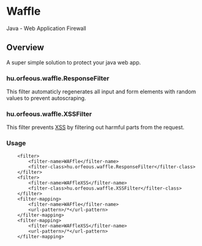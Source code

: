 # Waffle
Java - Web Application Firewall

## Overview
A super simple solution to protect your java web app.

### hu.orfeous.waffle.ResponseFilter
This filter automaticly regenerates all input and form elements with random values to prevent autoscraping.

### hu.orfeous.waffle.XSSFilter
This filter prevents [XSS](https://en.wikipedia.org/wiki/Cross-site_scripting) by filtering out harmful parts from the request.

### Usage
```
    <filter>
        <filter-name>WAFfle</filter-name>
        <filter-class>hu.orfeous.waffle.ResponseFilter</filter-class>
    </filter>
    <filter>
        <filter-name>WAFfleXSS</filter-name>
        <filter-class>hu.orfeous.waffle.XSSFilter</filter-class>
    </filter>
    <filter-mapping>
        <filter-name>WAFfle</filter-name>
        <url-pattern>/*</url-pattern>
    </filter-mapping>
    <filter-mapping>
        <filter-name>WAFfleXSS</filter-name>
        <url-pattern>/*</url-pattern>
    </filter-mapping>
```
